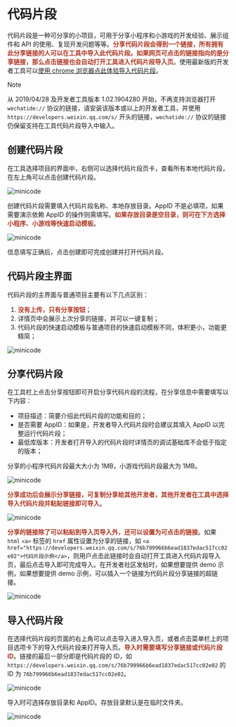 # 代码片段

代码片段是一种可分享的小项目，可用于分享小程序和小游戏的开发经验、展示组件和 API 的使用、复现开发问题等等。<strong style="color:#ae3520;">分享代码片段会得到一个链接，所有拥有此分享链接的人可以在工具中导入此代码片段。如果网页可点击的链接指向的是分享链接，那么点击链接也会自动打开工具进入代码片段导入页</strong>。使用最新版的开发者工具可以[使用 chrome 浏览器点此体验导入代码片段](https://developers.weixin.qq.com/s/a07de76a27e3e7836c4ea39d72f75eda)。

> [!note]
>
> 从 2019/04/28 及开发者工具版本 1.02.1904280 开始，不再支持浏览器打开 `wechatide://` 协议的链接，请安装该版本或以上的开发者工具，并使用  `https://developers.weixin.qq.com/s/` 开头的链接，`wechatide://` 协议的链接仍保留支持在工具代码片段导入中输入。

## 创建代码片段

在工具选择项目的界面中，右侧可以选择代码片段页卡，查看所有本地代码片段，在左上角可以点击创建代码片段。

![minicode](https://cdn.jsdelivr.net/gh/xihuanxiaorang/img2/202409281350486.png)

创建代码片段需要填入代码片段名称、本地存放目录。AppID 不是必填项，如果需要演示依赖 AppID 的操作则需填写。<strong style="color:#ae3520;">如果存放目录是空目录，则可在下方选择小程序、小游戏等快速启动模板</strong>。

![minicode](https://cdn.jsdelivr.net/gh/xihuanxiaorang/img2/202409281352795.png)

信息填写正确后，点击创建即可完成创建并打开代码片段。

## 代码片段主界面

代码片段的主界面与普通项目主要有以下几点区别：

1. <strong style="color:#ae3520;">没有上传，只有分享按钮</strong>；
2. 详情页中会展示上次分享的链接，并可以一键复制；
3. 代码片段的快速启动模板与普通项目的快速启动模板不同，体积更小，功能更精简；

![minicode](https://cdn.jsdelivr.net/gh/xihuanxiaorang/img2/202409281354785.png)

## 分享代码片段

在工具栏上点击分享按钮即可开启分享代码片段的流程，在分享信息中需要填写以下内容：

- 项目描述：简要介绍此代码片段的功能和目的；
- 是否需要 AppID：如果是，开发者导入代码片段时会建议其填入 AppID 以完整运行代码片段；
- 最低库版本：开发者打开导入的代码片段时详情页的调试基础库不会低于指定的版本；

分享的小程序代码片段最大大小为 1MB，小游戏代码片段最大为 1MB。

![minicode](https://cdn.jsdelivr.net/gh/xihuanxiaorang/img2/202409281356615.png)

<strong style="color:#ae3520;">分享成功后会展示分享链接，可复制分享给其他开发者，其他开发者在工具中选择导入代码片段并粘贴链接即可导入</strong>。

![minicode](https://cdn.jsdelivr.net/gh/xihuanxiaorang/img2/202409281358208.png)

<strong style="color:#ae3520;">分享的链接除了可以粘贴到导入页导入外，还可以设置为可点击的链接</strong>。如果 `html` `<a>` 标签的 `href` 属性设置为分享的链接，如 `<a href="https://developers.weixin.qq.com/s/76b799966b6ead1837edac517cc02e02">代码片段示例</a>`，则用户点击此链接时会自动打开工具进入代码片段导入页，最后点击导入即可完成导入。在开发者社区发帖时，如果想要提供 demo 示例，如果想要提供 demo 示例，可以插入一个链接为代码片段分享链接的超链接。

![minicode](https://cdn.jsdelivr.net/gh/xihuanxiaorang/img2/202409281359074.png)

## 导入代码片段

在选择代码片段的页面的右上角可以点击导入进入导入页，或者点击菜单栏上的项目选项卡下的导入代码片段来打开导入页。<strong style="color:#ae3520;">导入时需要填写分享链接或代码片段 ID</strong>。链接的最后一部分即是代码片段的 ID，如 `https://developers.weixin.qq.com/s/76b799966b6ead1837edac517cc02e02` 的 ID 为 `76b799966b6ead1837edac517cc02e02`。

![minicode](https://cdn.jsdelivr.net/gh/xihuanxiaorang/img2/202409281400535.png)

导入时可选择存放目录和 AppID。存放目录默认是在临时文件夹。

![minicode](https://cdn.jsdelivr.net/gh/xihuanxiaorang/img2/202409281401853.png)

